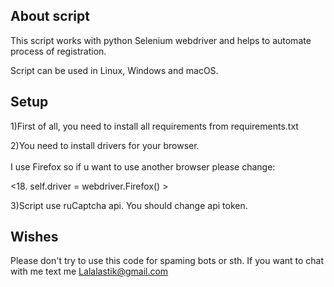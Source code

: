 ## About script

This script works with python Selenium webdriver and helps to automate process of registration.<br/>  

Script can be used in Linux, Windows and macOS.

## Setup

1)First of all, you need to install all requirements from requirements.txt

2)You need to install drivers for your browser.<br/>  
I use Firefox so if u want to use another browser please change:

<18. self.driver = webdriver.Firefox() >

3)Script use ruCaptcha api. You should change api token.

## Wishes

Please don't try to use this code for spaming bots or sth.
If you want to chat with me text me Lalalastik@gmail.com
